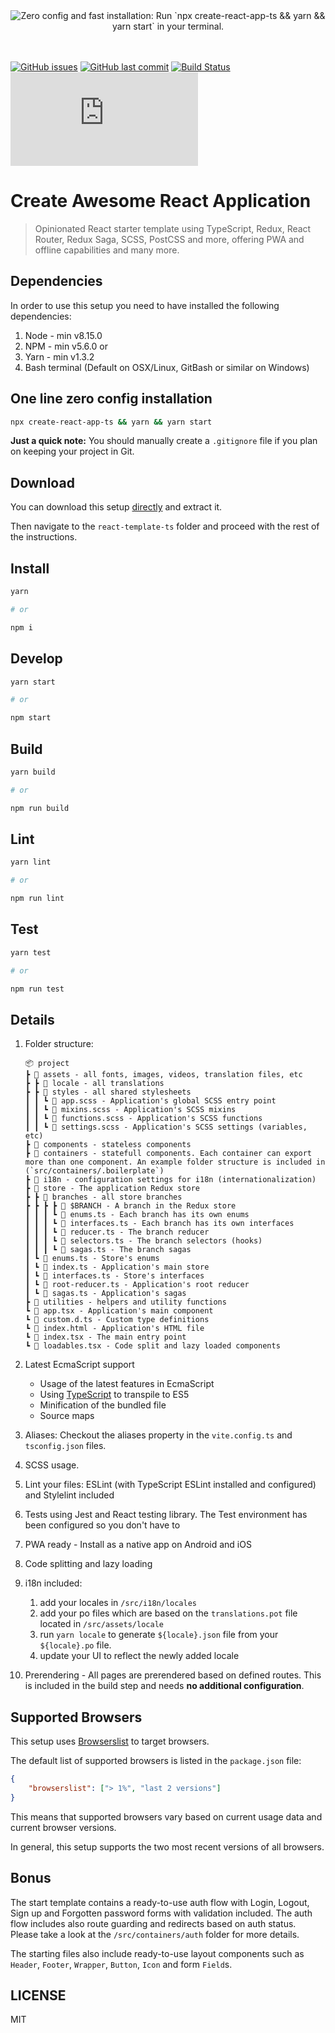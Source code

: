 <div align="center"><img src="https://raw.githubusercontent.com/three11/react-template-ts/master/readme.svg" alt="Zero config and fast installation: Run `npx create-react-app-ts && yarn && yarn start` in your terminal." /></div>
<br /><br />

[![GitHub issues](https://img.shields.io/github/issues/three11/react-template-ts.svg)](https://github.com/three11/react-template-ts/issues)
[![GitHub last commit](https://img.shields.io/github/last-commit/three11/react-template-ts.svg)](https://github.com/three11/react-template-ts/commits/master)
[![Build Status](https://travis-ci.org/three11/react-template-ts.svg?branch=master)](https://travis-ci.org/three11/react-template-ts)
[![Analytics](https://ga-beacon.appspot.com/UA-83446952-1/github.com/three11/react-template-ts/README.md)](https://github.com/three11/react-template-ts)

# Create Awesome React Application

> Opinionated React starter template using TypeScript, Redux, React Router, Redux Saga, SCSS, PostCSS and more, offering PWA and offline capabilities and many more.

## Dependencies

In order to use this setup you need to have installed the following dependencies:

1.  Node - min v8.15.0
2.  NPM - min v5.6.0
    or
3.  Yarn - min v1.3.2
4.  Bash terminal (Default on OSX/Linux, GitBash or similar on Windows)

## One line zero config installation

```sh
npx create-react-app-ts && yarn && yarn start
```

**Just a quick note:** You should manually create a `.gitignore` file if you plan on keeping your project in Git.

## Download

You can download this setup [directly](https://github.com/three11/react-template-ts/archive/master.zip) and extract it.

Then navigate to the `react-template-ts` folder and proceed with the rest of the instructions.

## Install

```sh
yarn

# or

npm i
```

## Develop

```sh
yarn start

# or

npm start
```

## Build

```sh
yarn build

# or

npm run build
```

## Lint

```sh
yarn lint

# or

npm run lint
```

## Test

```sh
yarn test

# or

npm run test
```

## Details

1.  Folder structure:

    ```
    📦 project
    ┣ 📂 assets - all fonts, images, videos, translation files, etc
    ┣ ┣ 📂 locale - all translations
    ┣ ┣ 📂 styles - all shared stylesheets
    ┃ ┃ ┗ 📜 app.scss - Application's global SCSS entry point
    ┃ ┃ ┗ 📜 mixins.scss - Application's SCSS mixins
    ┃ ┃ ┗ 📜 functions.scss - Application's SCSS functions
    ┃ ┃ ┗ 📜 settings.scss - Application's SCSS settings (variables, etc)
    ┣ 📂 components - stateless components
    ┣ 📂 containers - statefull components. Each container can export more than one component. An example folder structure is included in (`src/containers/.boilerplate`)
    ┣ 📂 i18n - configuration settings for i18n (internationalization)
    ┣ 📂 store - The application Redux store
    ┣ ┣ 📂 branches - all store branches
    ┣ ┣	┣ ┣ 📂 $BRANCH - A branch in the Redux store
    ┃ ┃ ┃ ┗ 📜 enums.ts - Each branch has its own enums
    ┃ ┃ ┃ ┗ 📜 interfaces.ts - Each branch has its own interfaces
    ┃ ┃ ┃ ┗ 📜 reducer.ts - The branch reducer
    ┃ ┃ ┃ ┗ 📜 selectors.ts - The branch selectors (hooks)
    ┃ ┃ ┃ ┗ 📜 sagas.ts - The branch sagas
    ┃ ┗ 📜 enums.ts - Store's enums
    ┃ ┗ 📜 index.ts - Application's main store
    ┃ ┗ 📜 interfaces.ts - Store's interfaces
    ┃ ┗ 📜 root-reducer.ts - Application's root reducer
    ┃ ┗ 📜 sagas.ts - Application's sagas
    ┣ 📂 utilities - helpers and utility functions
    ┗ 📜 app.tsx - Application's main component
    ┗ 📜 custom.d.ts - Custom type definitions
    ┗ 📜 index.html - Application's HTML file
    ┗ 📜 index.tsx - The main entry point
    ┗ 📜 loadables.tsx - Code split and lazy loaded components
    ```

2.  Latest EcmaScript support

    -   Usage of the latest features in EcmaScript
    -   Using [TypeScript](https://www.typescriptlang.org/) to transpile to ES5
    -   Minification of the bundled file
    -   Source maps

3.  Aliases: Checkout the aliases property in the `vite.config.ts` and `tsconfig.json` files.
4.  SCSS usage.
5.  Lint your files: ESLint (with TypeScript ESLint installed and configured) and Stylelint included
6.  Tests using Jest and React testing library. The Test environment has been configured so you don't have to
7.  PWA ready - Install as a native app on Android and iOS
8.  Code splitting and lazy loading
9.  i18n included:
    1.  add your locales in `/src/i18n/locales`
    2.  add your po files which are based on the `translations.pot` file located in `/src/assets/locale`
    3.  run `yarn locale` to generate `${locale}.json` file from your `${locale}.po` file.
    4.  update your UI to reflect the newly added locale
10. Prerendering - All pages are prerendered based on defined routes. This is included in the build step and needs **no additional configuration**.

## Supported Browsers

This setup uses [Browserslist](https://github.com/browserslist/browserslist) to target browsers.

The default list of supported browsers is listed in the `package.json` file:

```json
{
	"browserslist": ["> 1%", "last 2 versions"]
}
```

This means that supported browsers vary based on current usage data and current browser versions.

In general, this setup supports the two most recent versions of all browsers.

## Bonus

The start template contains a ready-to-use auth flow with Login, Logout, Sign up and Forgotten password forms with validation included. The auth flow includes also route guarding and redirects based on auth status. Please take a look at the `/src/containers/auth` folder for more details.

The starting files also include ready-to-use layout components such as `Header`, `Footer`, `Wrapper`, `Button`, `Icon` and form `Field`s.

## LICENSE

MIT
